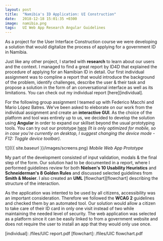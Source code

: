 ```yaml
---
layout: post
title:  "Namibia's ID Application: UI Construction"
date:   2018-12-18 15:01:35 +0300
image:  namibia.png
tags:   UI Web App Research Angular Guidelines
---
```

As a project for the User Interface Construction course we were developing a solution that would digitalize the process of applying for a government ID in Namibia.

Just like any other project, I started with **research** to learn about our users and the context. I managed to find a great report by ID4D that explained the procedure of applying for an Namibian ID in detail. Our first individual assignment was to compline a report that would introduce the background of the problem, identify challenges, describe the user & their task and propose a solution in the form of an conversational interface as well as its limitations. You can check out my individual report [here][individual].

For the following group assignment I teamed up with Federico Macchi and Mario López Batres. We've been asked to eleborate on our work from the individual assignment and create an **interactive GUI**. As the choice of the platform and tool was entirely up to us, we decided to develop the solution using **Angular** in order to expand our skillset beyond the usual prototyping tools. You can try out our prototype [here][app] *(It is only optimized for mobile, so in case you're currently on desktop, I suggest changing the device mode - F12: Toggle device toolbar)*.

![]({{ site.baseurl }}/images/screens.png)
*Mobile Web App Prototype*

My part of the development consisted of input validation, modals & the final step of the form. Our solution had to be documented in a report, where I performed guidelines review for both **Nielsen's 10 Usability Heuristics** and **Schneiderman's 8 Golden Rules** and discussed selected guidelines from **Smith & Mosier**. I also created an **UML** [flowchart][flowchart] describing the structure of the interaction.

As the application was intented to be used by all citizens, accessibility was an important consideration. Therefore we followed the **WCAG 2** guidelines and checked them by an automated tool. Our solution would allow a citizen to take care of their ID card in only one visit instead of two while maintaining the needed level of security. The web application was selected as a platform since it can be easily linked to from a government website and does not require the user to install an app that they would only use once.

[app]: https://uic-project-aalto.firebaseapp.com/
[individual]: /files/UIC report.pdf
[flowchart]: /files/UIC flowchart.pdf